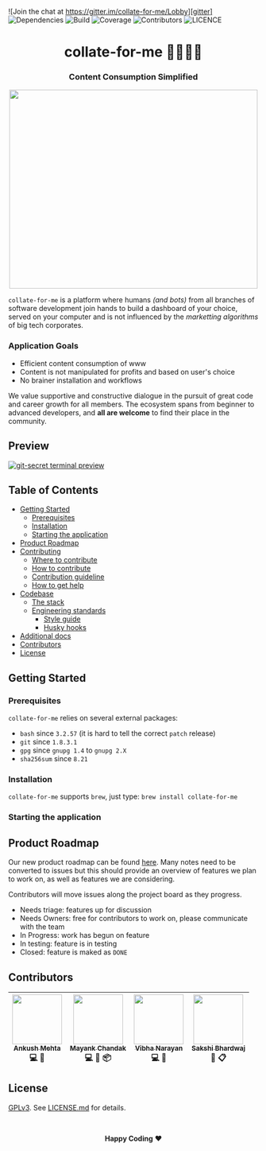 ![Join the chat at https://gitter.im/collate-for-me/Lobby][gitter] ![Dependencies][dependencies] ![Build][build] ![Coverage][coverage] ![Contributors][contributors] ![LICENCE][licence]

<h1 align="center" style="border-bottom: none;">collate-for-me 👩‍💻👨‍💻</h1> 
<h3 align="center">Content Consumption Simplified</h3>

<p align="center">
 <img src="https://media.giphy.com/media/3oKIPqXWNJswXf1InS/giphy.gif" width="500" height="400"/>
</p>

`collate-for-me` is a platform where humans _(and bots)_  from all branches of software development join hands to build a dashboard of your  choice, served on your computer and is not influenced by the _marketting algorithms_ of big tech corporates. 

### Application Goals
- Efficient content consumption of www
- Content is not manipulated for profits and based on user's choice
- No brainer installation and workflows


We value supportive and constructive dialogue in the pursuit of great code and career growth for all members. The ecosystem spans from beginner to advanced developers, and **all are welcome** to find their place in the community.

## Preview

[![git-secret terminal preview][preview]][preview-vid]

## Table of Contents

* [Getting Started](#)
  * [Prerequisites](#)
  * [Installation](#)
  * [Starting the application](#)
* [Product Roadmap](#)
* [Contributing](#)
  * [Where to contribute](#)
  * [How to contribute](#)
  * [Contribution guideline](#)
  * [How to get help](#)
* [Codebase](#)
  * [The stack](#)
  * [Engineering standards](#)
    * [Style guide](#)
    * [Husky hooks](#)
* [Additional docs](#)
* [Contributors](#)
* [License](#)


## Getting Started

### Prerequisites

`collate-for-me` relies on several external packages:

- `bash` since `3.2.57` (it is hard to tell the correct `patch` release)
- `git` since `1.8.3.1`
- `gpg` since `gnupg 1.4` to `gnupg 2.X`
- `sha256sum` since `8.21`

### Installation
`collate-for-me` supports `brew`, just type: `brew install collate-for-me`

### Starting the application

## Product Roadmap

Our new product roadmap can be found [here][projects]. Many notes need to be converted to issues but this should provide an overview of features we plan to work on, as well as features we are considering.

Contributors will move issues along the project board as they progress.

* Needs triage: features up for discussion
* Needs Owners: free for contributors to work on, please communicate with the team
* In Progress: work has begun on feature
* In testing: feature is in testing
* Closed: feature is maked as `DONE`



## Contributors

| [<img src="https://github.com/mehtankush.png" width="100px;"/><br /><sub><b>Ankush Mehta</b></sub>][ankushmehta]<br /> 💻 📖 | [<img src="https://github.com/chandakmayank.png" width="100px;"/><br /><sub><b>Mayank Chandak</b></sub>][chandakmayank]<br /> 💻 🔧 📦 | [<img src="https://github.com/vibhanarayan.png" width="100px;"/><br /><sub><b>Vibha Narayan</b></sub>][vibhanarayan]<br /> 💻 📖 | [<img src="https://github.com/SakshyBhardwaj.png" width="100px;"/><br /><sub><b>Sakshi Bhardwaj</b></sub>][sakshybhardwaj]<br /> 🎨 📋 |
| :---: | :---: | :---: | :---: | 


## License

[GPLv3][gplv3]. See [LICENSE.md][licence-file] for details.

<br/>

<p align="center">
  <strong>Happy Coding</strong> ❤️
</p>

<!-- Shields -->
[gitter]: https://badges.gitter.im/collate-for-me/Lobby.svg
[dependencies]: https://img.shields.io/badge/dependencies-up%20to%20date-green.svg
[build]: https://img.shields.io/badge/build-unknown-lightgrey.svg
[coverage]: https://img.shields.io/badge/coverage-not%20found-lightgrey.svg
[contributors]: https://img.shields.io/badge/contributors-4-brightgreen.svg
[licence]: https://img.shields.io/aur/license/yaourt.svg

<!-- Links -->
[preview]: https://asciinema.org/a/41811.png
[preview-vid]: (https://asciinema.org/a/41811?autoplay=1) 
[projects]: https://github.com/mehtankush/collate-for-me/projects

<!-- Contributors -->
[ankushmehta]: https://ankushmehta.com
[chandakmayank]: https://github.com/chandakmayank
[vibhanarayan]: https://github.com/vibhanarayan
[sakshybhardwaj]: https://github.com/SakshyBhardwaj

<!-- Licence -->
[gplv3]: https://www.gnu.org/licenses/rms-why-gplv3.html
[licence-file]: https://github.com/mehtankush/collate-for-me/blob/master/LICENSE
